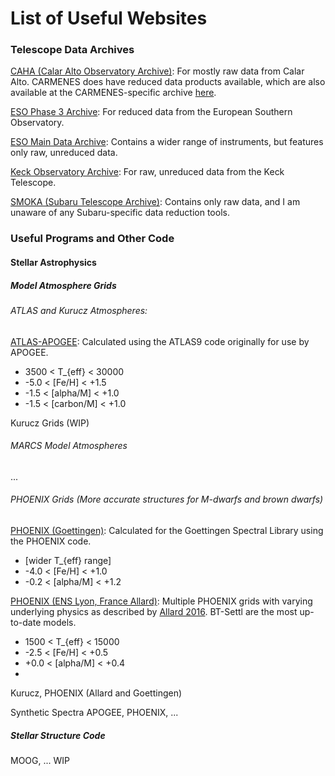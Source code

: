 # List of Useful Websites

### Telescope Data Archives 
[CAHA (Calar Alto Observatory Archive)](http://caha.sdc.cab.inta-csic.es/calto/jsp/searchform.jsp): For mostly raw data from Calar Alto. CARMENES does have reduced data products available, which are also available at the CARMENES-specific archive [here](http://carmenes.cab.inta-csic.es/gto/welcome.action).

[ESO Phase 3 Archive](http://archive.eso.org/wdb/wdb/adp/phase3_main/form): For reduced data from the European Southern Observatory.

[ESO Main Data Archive](http://archive.eso.org/eso/eso_archive_main.html): Contains a wider range of instruments, but features only raw, unreduced data.

[Keck Observatory Archive](https://koa.ipac.caltech.edu/cgi-bin/KOA/nph-KOAlogin): For raw, unreduced data from the Keck Telescope.

[SMOKA (Subaru Telescope Archive)](https://smoka.nao.ac.jp/): Contains only raw data, and I am unaware of any Subaru-specific data reduction tools.

### Useful Programs and Other Code

#### Stellar Astrophysics
##### Model Atmosphere Grids
###### ATLAS and Kurucz Atmospheres:

[ATLAS-APOGEE](http://research.iac.es/proyecto/ATLAS-APOGEE/): Calculated using the ATLAS9 code originally for use by APOGEE.
-  3500 < T_{eff} < 30000
-  -5.0 < [Fe/H] < +1.5
-  -1.5 < [alpha/M] < +1.0
-  -1.5 < [carbon/M] < +1.0

Kurucz Grids (WIP)

###### MARCS Model Atmospheres
...

###### PHOENIX Grids (More accurate structures for M-dwarfs and brown dwarfs)
[PHOENIX (Goettingen)](https://phoenix.astro.physik.uni-goettingen.de/?page_id=109): Calculated for the Goettingen Spectral Library using the PHOENIX code.
- [wider T_{eff} range]
- -4.0 < [Fe/H] < +1.0
- -0.2 < [alpha/M] < +1.2

[PHOENIX (ENS Lyon, France Allard)](https://phoenix.ens-lyon.fr/simulator-jsf22-26/index.faces): Multiple PHOENIX grids with varying underlying physics as described by [Allard 2016](https://ui.adsabs.harvard.edu/abs/2016sf2a.conf..223A/abstract). BT-Settl are the most up-to-date models.
- 1500 < T_{eff} < 15000
- -2.5 < [Fe/H] < +0.5
- +0.0 < [alpha/M] < +0.4
- 

Kurucz, PHOENIX (Allard and Goettingen)

Synthetic Spectra
APOGEE, PHOENIX, ...

##### Stellar Structure Code
MOOG, ...
WIP

